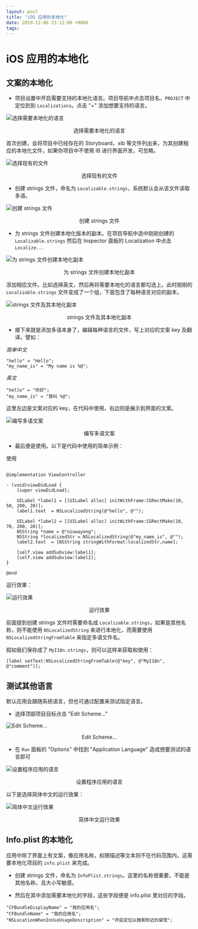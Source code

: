 ```yaml
---
layout: post
title: "iOS 应用的本地化"
date: 2019-12-06 23:12:00 +0800
tags: 
---
```

    
# iOS 应用的本地化

## 文案的本地化

- 项目设置中开启需要支持的本地化语言。项目导航中点击项目名，`PROJECT` 中定位到到 `Localizations`。点击 "+" 添加想要支持的语言。

![选择需要本地化的语言](https://user-images.githubusercontent.com/3783096/70332680-14f80a80-187d-11ea-9daf-2c65bae12527.png)
<p align="center">选择需要本地化的语言</p>

首次创建，会将项目中已经存在的 Storyboard，xib 等文件列出来，为其创建相应的本地化文件，如果你项目中不使用 IB 进行界面开发，可忽略。

![选择现有的文件](https://user-images.githubusercontent.com/3783096/70332679-14f80a80-187d-11ea-8d9f-12011753969f.png)
<p align="center">选择现有的文件</p>

- 创建 strings 文件，命名为 `Localizable.strings`，系统默认会从该文件读取多语。


![创建 strings 文件](https://user-images.githubusercontent.com/3783096/70332677-145f7400-187d-11ea-912c-a8fbd29be19c.png)
<p align="center">创建 strings 文件</p>


- 为 strings 文件创建本地化版本的副本。在项目导航中选中刚刚创建的 `Localizable.strings` 然后在 Inspector 面板的 Localization 中点击 `Localize...`  


![为 strings 文件创建本地化副本](https://user-images.githubusercontent.com/3783096/70332674-13c6dd80-187d-11ea-91ce-99e416fe5d1f.png)
<p align="center">为 strings 文件创建本地化副本</p>


添加相应文件。比如选择英文，然后再将需要本地化的语言都勾选上。此时刚刚的 `Localizable.strings` 文件变成了一个组，下面包含了每种语言对应的副本。


![strings 文件及其本地化副本](https://user-images.githubusercontent.com/3783096/70332673-13c6dd80-187d-11ea-8f8f-2a83556a5581.png)
<p align="center">strings 文件及其本地化副本</p>


- 接下来就是添加多语本身了，编辑每种语言的文件，写上对应的文案 key 及翻译。譬如：

_简单中文_

```
"hello" = "Hello";
"my_name_is" = "My name is %@";
```

_英文_

```
"hello" = "你好";
"my_name_is" = "我叫 %@";
```

这里左边是文案对应的 key，在代码中使用，右边则是展示到界面的文案。


![编写多语文案](https://user-images.githubusercontent.com/3783096/70332670-132e4700-187d-11ea-9541-8ec6ef85a794.png)
<p align="center">编写多语文案</p>


- 最后便是使用。以下是代码中使用的简单示例：


使用

```objc

@implementation ViewController

- (void)viewDidLoad {
    [super viewDidLoad];
    
    UILabel *label1 = [[UILabel alloc] initWithFrame:CGRectMake(10, 50, 200, 20)];
    label1.text  = NSLocalizedString(@"hello", @"");
    
    UILabel *label2 = [[UILabel alloc] initWithFrame:CGRectMake(10, 70, 200, 20)];
    NSString *name = @"niuwayong";
    NSString *localizedStr = NSLocalizedString(@"my_name_is", @"");
    label2.text  = [NSString stringWithFormat:localizedStr,name];
    
    [self.view addSubview:label1];
    [self.view addSubview:label2];
}

@end
```

运行效果：

![运行效果](https://user-images.githubusercontent.com/3783096/70332672-132e4700-187d-11ea-8dfe-a8f1e0b4087c.png)
<p align="center">运行效果</p>

前面提到创建 strings 文件时需要命名成 `Localizable.strings`，如果是其他名称，则不能使用 `NSLocalizedString` 来进行本地化，而需要使用 `NSLocalizedStringFromTable` 来指定多语文件名。

假如我们保存成了 `MyI18n.strings`，则可以这样来获取和使用：

```objc
[label setText:NSLocalizedStringFromTable(@"key", @"MyI18n", @"comment")];
```

## 测试其他语言

默认应用会跟随系统语言，但也可通过配置来测试指定语言。

- 选择顶部项目目标点击 "Edit Scheme..."

![Edit Scheme...](https://user-images.githubusercontent.com/3783096/70333721-ff83e000-187e-11ea-9a29-6af14870e614.png)
<p align="center">Edit Scheme...</p>

- 在 `Run` 面板的 "Options" 中找到 "Application Language" 造成想要测试的语言即可

![设置程序应用的语言](https://user-images.githubusercontent.com/3783096/70333724-014da380-187f-11ea-8b96-44c08b2820c5.png)
<p align="center">设置程序应用的语言</p>

以下是选择简体中文的运行效果：

![简体中文运行效果](https://user-images.githubusercontent.com/3783096/70333794-1c201800-187f-11ea-82ef-6cac51300baa.png)
<p align="center">简体中文运行效果</p>



## Info.plist 的本地化

应用中除了界面上有文案，像应用名称，权限描述等文本则不在代码范围内，这需要本地化项目的 `info.plist` 来完成。

- 创建 strings 文件，命名为 `InfoPlist.strings`。这里的名称很重要，不能是其他名称，且大小写敏感。

- 然后在其中添加需要本地化的字段，这些字段便是 info.plist 里对应的字段。

```
"CFBundleDisplayName" = "我的应用名";
"CFBundleName" = "我的应用名";
"NSLocationWhenInUseUsageDescription" = "开启定位以搜索附近的餐馆";
```

    